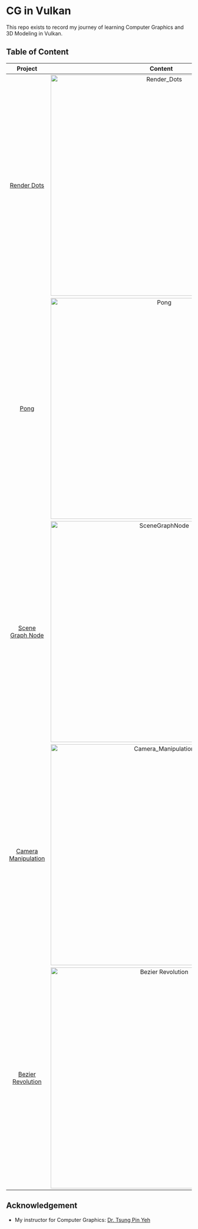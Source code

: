 # CG in Vulkan
This repo exists to record my journey of learning Computer Graphics and 3D Modeling in Vulkan. 

## Table of Content
| Project | Content |
| :---: | :---: |
| [Render Dots](https://github.com/dkhor2003/Vulkan_Journey/tree/main/RenderDots) | <img width="600" alt="Render_Dots" src="https://github.com/dkhor2003/Vulkan_Journey/assets/120704027/ff842a95-f8a3-49c2-903d-35f98e103297"> |
| [Pong](https://github.com/dkhor2003/Vulkan_Journey/tree/main/Pong) | <img width="600" alt="Pong" src="https://github.com/dkhor2003/Vulkan_Journey/assets/120704027/d57c2cfd-2c81-4822-a7b5-c2e34f03bdfe"> |
| [Scene Graph Node](https://github.com/dkhor2003/Vulkan_Journey/tree/main/SceneGraphNode) | <img width="600" alt="SceneGraphNode" src="https://github.com/dkhor2003/Vulkan_Journey/assets/120704027/549cf223-84dc-4256-8262-138fa1896c03"> |
| [Camera Manipulation](https://github.com/dkhor2003/Vulkan_Journey/tree/main/Camera_Manipulation) | <img width="600" alt="Camera_Manipulation" src="https://github.com/dkhor2003/Vulkan_Journey/assets/120704027/4044d5b2-5cc2-4d65-a75c-15c03b2652f9"> |
| [Bezier Revolution](https://github.com/dkhor2003/Vulkan_Journey/tree/main/Bezier_Revolution) | <img width="600" alt="Bezier Revolution" src="https://github.com/dkhor2003/Vulkan_Journey/assets/120704027/e61fb3b3-aba6-40e9-9c61-e067c33a4841"> |

## Acknowledgement
- My instructor for Computer Graphics: [Dr. Tsung Pin Yeh](https://www.engineering.iastate.edu/people/profile/tyeh/)
